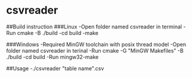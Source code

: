 # csvreader
##Build instruction
###Linux
-Open folder named csvreader in terminal
-Run cmake -B ./build
-cd build
-make

###Windows
-Required MinGW toolchain with posix thread model
-Open folder named csvreader in terinal
-Run cmake -G "MinGW Makefiles" -B ./build
-cd build
-Run mingw32-make

##Usage
-./csvreader "table name".csv

